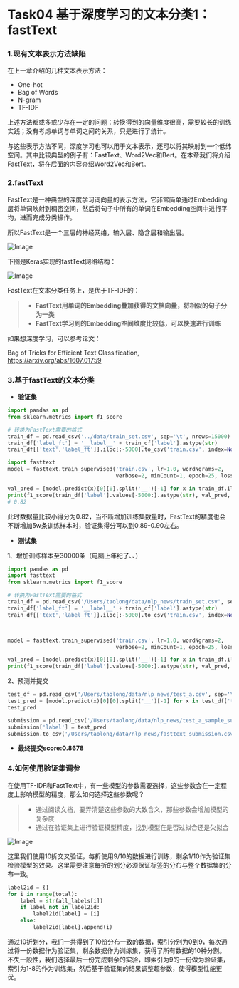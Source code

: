 # Task04 基于深度学习的文本分类1：fastText

### 1.现有文本表示方法缺陷

在上一章介绍的几种文本表示方法：

- One-hot
- Bag of Words
- N-gram
- TF-IDF

上述方法都或多或少存在一定的问题：转换得到的向量维度很高，需要较长的训练实践；没有考虑单词与单词之间的关系，只是进行了统计。

与这些表示方法不同，深度学习也可以用于文本表示，还可以将其映射到一个低纬空间。其中比较典型的例子有：FastText、Word2Vec和Bert。在本章我们将介绍FastText，将在后面的内容介绍Word2Vec和Bert。

### 2.fastText

FastText是一种典型的深度学习词向量的表示方法，它非常简单通过Embedding层将单词映射到稠密空间，然后将句子中所有的单词在Embedding空间中进行平均，进而完成分类操作。

所以FastText是一个三层的神经网络，输入层、隐含层和输出层。

![Image](http://jupter-oss.oss-cn-hangzhou.aliyuncs.com/public/files/image/1095279501877/1594909720411_wruLzMgC7N.jpg)

下图是Keras实现的fastText网络结构：

![Image](http://jupter-oss.oss-cn-hangzhou.aliyuncs.com/public/files/image/1095279501877/1594909821168_NvB7c98dSc.jpg)

FastText在文本分类任务上，是优于TF-IDF的：

> - **FastText用单词的Embedding叠加获得的文档向量，将相似的句子分为一类**
> - **FastText学习到的Embedding空间维度比较低，可以快速进行训练**

如果想深度学习，可以参考论文：

Bag of Tricks for Efficient Text Classification, https://arxiv.org/abs/1607.01759

### 3.基于fastText的文本分类

- **验证集**

```python
import pandas as pd
from sklearn.metrics import f1_score

# 转换为FastText需要的格式
train_df = pd.read_csv('../data/train_set.csv', sep='\t', nrows=15000)
train_df['label_ft'] = '__label__' + train_df['label'].astype(str)
train_df[['text','label_ft']].iloc[:-5000].to_csv('train.csv', index=None, header=None, sep='\t')

import fasttext
model = fasttext.train_supervised('train.csv', lr=1.0, wordNgrams=2, 
                                  verbose=2, minCount=1, epoch=25, loss="hs")

val_pred = [model.predict(x)[0][0].split('__')[-1] for x in train_df.iloc[-5000:]['text']]
print(f1_score(train_df['label'].values[-5000:].astype(str), val_pred, average='macro'))
# 0.82
```

此时数据量比较小得分为0.82，当不断增加训练集数量时，FastText的精度也会不断增加5w条训练样本时，验证集得分可以到0.89-0.90左右。

- **测试集**

1、增加训练样本至30000条（电脑上年纪了、、）

```python
import pandas as pd
import fasttext
from sklearn.metrics import f1_score

# 转换为FastText需要的格式
train_df = pd.read_csv('/Users/taolong/data/nlp_news/train_set.csv', sep='\t', nrows=30000)
train_df['label_ft'] = '__label__' + train_df['label'].astype(str)
train_df[['text','label_ft']].iloc[:-5000].to_csv('train.csv', index=None, header=None, sep='\t')



model = fasttext.train_supervised('train.csv', lr=1.0, wordNgrams=2, 
                                  verbose=2, minCount=1, epoch=25, loss="hs")

val_pred = [model.predict(x)[0][0].split('__')[-1] for x in train_df.iloc[-5000:]['text']]
print(f1_score(train_df['label'].values[-5000:].astype(str), val_pred, average='macro'))
```

2、预测并提交

```python
test_df = pd.read_csv('/Users/taolong/data/nlp_news/test_a.csv', sep='\t')
test_pred = [model.predict(x)[0][0].split('__')[-1] for x in test_df['text']]
test_pred

submission = pd.read_csv('/Users/taolong/data/nlp_news/test_a_sample_submit.csv')
submission['label'] = test_pred
submission.to_csv('/Users/taolong/data/nlp_news/fasttext_submission.csv', index=False)
```

- **最终提交score:0.8678**

### 4.如何使用验证集调参

在使用TF-IDF和FastText中，有一些模型的参数需要选择，这些参数会在一定程度上影响模型的精度，那么如何选择这些参数呢？

> - 通过阅读文档，要弄清楚这些参数的大致含义，那些参数会增加模型的复杂度
> - 通过在验证集上进行验证模型精度，找到模型在是否过拟合还是欠拟合

![Image](http://jupter-oss.oss-cn-hangzhou.aliyuncs.com/public/files/image/1095279501877/1594909879453_RrvunJz6cT.jpg)

这里我们使用10折交叉验证，每折使用9/10的数据进行训练，剩余1/10作为验证集检验模型的效果。这里需要注意每折的划分必须保证标签的分布与整个数据集的分布一致。

```python
label2id = {}
for i in range(total):
    label = str(all_labels[i])
    if label not in label2id:
        label2id[label] = [i]
    else:
        label2id[label].append(i)
```

通过10折划分，我们一共得到了10份分布一致的数据，索引分别为0到9，每次通过将一份数据作为验证集，剩余数据作为训练集，获得了所有数据的10种分割。不失一般性，我们选择最后一份完成剩余的实验，即索引为9的一份做为验证集，索引为1-8的作为训练集，然后基于验证集的结果调整超参数，使得模型性能更优。



